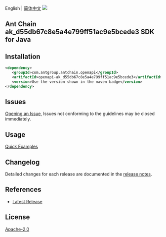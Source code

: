 English | [简体中文](README-CN.md)
![](https://aliyunsdk-pages.alicdn.com/icons/AlibabaCloud.svg)

## Ant Chain ak_d55db67c8e5a4e799ff51ac9e5bcede3 SDK for Java

## Installation

```xml
<dependency>
   <groupId>com.antgroup.antchain.openapi</groupId>
   <artifactId>openapi-ak_d55db67c8e5a4e799ff51ac9e5bcede3</artifactId>
   <version>Use the version shown in the maven badge</version>
</dependency>
```

## Issues
[Opening an Issue](https://github.com/alipay/antchain-openapi-prod-sdk/issues/new), Issues not conforming to the guidelines may be closed immediately.

## Usage
[Quick Examples](https://github.com/alipay/antchain-openapi-prod-sdk/blob/master/docs/0-Examples-EN.md#quick-examples)

## Changelog
Detailed changes for each release are documented in the [release notes](./ChangeLog.txt).

## References
* [Latest Release](https://github.com/alipay/antchain-openapi-prod-sdk/)

## License
[Apache-2.0](http://www.apache.org/licenses/LICENSE-2.0)
